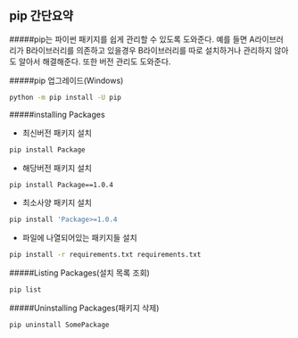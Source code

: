 ## pip 간단요약

#####pip는 파이썬 패키지를 쉽게 관리할 수 있도록 도와준다. 예를 들면 A라이브러리가 B라이브러리를
의존하고 있을경우 B라이브러리를 따로 설치하거나 관리하지 않아도 알아서 해결해준다. 또한 버전 관리도 도와준다.

#####pip 업그레이드(Windows)
```bash
python -m pip install -U pip
```

#####installing Packages

* 최신버전 패키지 설치
```bash
pip install Package
```
* 해당버전 패키지 설치
```bash
pip install Package==1.0.4
```
* 최소사양 패키지 설치
```bash
pip install 'Package>=1.0.4
```
* 파일에 나열되어있는 패키지들 설치
```bash
pip install -r requirements.txt requirements.txt
```

#####Listing Packages(설치 목록 조회)
```bash
pip list
```

#####Uninstalling Packages(패키지 삭제)
```bash
pip uninstall SomePackage
```
